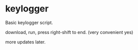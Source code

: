 # keylogger
Basic keylogger script.

download, run, press right-shift to end. (very convenient yes)

more updates later.
